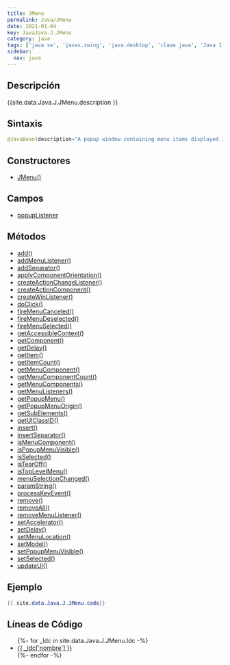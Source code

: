 ```yaml
---
title: JMenu
permalink: Java/JMenu
date: 2021-01-04
key: JavaJava.J.JMenu
category: java
tags: ['java se', 'javax.swing', 'java.desktop', 'clase java', 'Java 1.2']
sidebar: 
  nav: java
---
```


## Descripción
{{site.data.Java.J.JMenu.description }}

## Sintaxis
~~~java
@JavaBean(description="A popup window containing menu items displayed in a menu bar.") public class JMenu extends JMenuItem implements Accessible, MenuElement
~~~

## Constructores
* [JMenu()](/Java/JMenu/JMenu/)

## Campos
* [popupListener](/Java/JMenu/popupListener)

## Métodos
* [add()](/Java/JMenu/add)
* [addMenuListener()](/Java/JMenu/addMenuListener)
* [addSeparator()](/Java/JMenu/addSeparator)
* [applyComponentOrientation()](/Java/JMenu/applyComponentOrientation)
* [createActionChangeListener()](/Java/JMenu/createActionChangeListener)
* [createActionComponent()](/Java/JMenu/createActionComponent)
* [createWinListener()](/Java/JMenu/createWinListener)
* [doClick()](/Java/JMenu/doClick)
* [fireMenuCanceled()](/Java/JMenu/fireMenuCanceled)
* [fireMenuDeselected()](/Java/JMenu/fireMenuDeselected)
* [fireMenuSelected()](/Java/JMenu/fireMenuSelected)
* [getAccessibleContext()](/Java/JMenu/getAccessibleContext)
* [getComponent()](/Java/JMenu/getComponent)
* [getDelay()](/Java/JMenu/getDelay)
* [getItem()](/Java/JMenu/getItem)
* [getItemCount()](/Java/JMenu/getItemCount)
* [getMenuComponent()](/Java/JMenu/getMenuComponent)
* [getMenuComponentCount()](/Java/JMenu/getMenuComponentCount)
* [getMenuComponents()](/Java/JMenu/getMenuComponents)
* [getMenuListeners()](/Java/JMenu/getMenuListeners)
* [getPopupMenu()](/Java/JMenu/getPopupMenu)
* [getPopupMenuOrigin()](/Java/JMenu/getPopupMenuOrigin)
* [getSubElements()](/Java/JMenu/getSubElements)
* [getUIClassID()](/Java/JMenu/getUIClassID)
* [insert()](/Java/JMenu/insert)
* [insertSeparator()](/Java/JMenu/insertSeparator)
* [isMenuComponent()](/Java/JMenu/isMenuComponent)
* [isPopupMenuVisible()](/Java/JMenu/isPopupMenuVisible)
* [isSelected()](/Java/JMenu/isSelected)
* [isTearOff()](/Java/JMenu/isTearOff)
* [isTopLevelMenu()](/Java/JMenu/isTopLevelMenu)
* [menuSelectionChanged()](/Java/JMenu/menuSelectionChanged)
* [paramString()](/Java/JMenu/paramString)
* [processKeyEvent()](/Java/JMenu/processKeyEvent)
* [remove()](/Java/JMenu/remove)
* [removeAll()](/Java/JMenu/removeAll)
* [removeMenuListener()](/Java/JMenu/removeMenuListener)
* [setAccelerator()](/Java/JMenu/setAccelerator)
* [setDelay()](/Java/JMenu/setDelay)
* [setMenuLocation()](/Java/JMenu/setMenuLocation)
* [setModel()](/Java/JMenu/setModel)
* [setPopupMenuVisible()](/Java/JMenu/setPopupMenuVisible)
* [setSelected()](/Java/JMenu/setSelected)
* [updateUI()](/Java/JMenu/updateUI)

## Ejemplo
~~~java
{{ site.data.Java.J.JMenu.code}}
~~~

## Líneas de Código
<ul>
{%- for _ldc in site.data.Java.J.JMenu.ldc -%}
   <li>
       <a href="{{_ldc['url'] }}">{{ _ldc['nombre'] }}</a>
   </li>
{%- endfor -%}
</ul>
